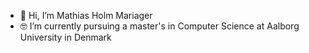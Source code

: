 - 👋 Hi, I’m Mathias Holm Mariager
- 🤓 I’m currently pursuing a master's in Computer Science at Aalborg University in Denmark

